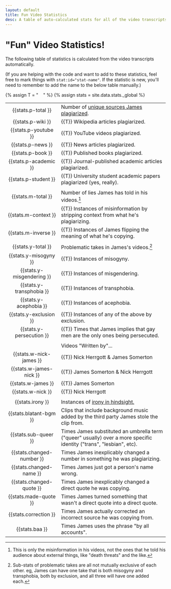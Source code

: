 ```yaml
---
layout: default
title: Fun Video Statistics
desc: A table of auto-calculated stats for all of the video transcripts on the site.
---
```


# "Fun" Video Statistics!

The following table of statistics is calculated from the video transcripts automatically.

(If you are helping with the code and want to add to these statistics, feel free to mark things with `stat:id="stat-name"`. If the statistic is new, you'll need to remember to add the name to the below table manually.)

{% assign T = "&nbsp;&nbsp;&nbsp;&nbsp;" %}
{% assign stats = site.data.stats._global %}

|  |  |
|:----:|:------------|
| {{stats.p-total }} | Number of [unique sources James plagiarized](sources.md). |
| {{stats.p-wiki }} | {{T}} Wikipedia articles plagiarized. |
| {{stats.p-youtube }} | {{T}} YouTube videos plagiarized. |
| {{stats.p-news }} | {{T}} News articles plagiarized. |
| {{stats.p-book }} | {{T}} Published books plagiarized. |
| {{stats.p-academic }} | {{T}} Journal-published academic articles plagiarized. |
| {{stats.p-student }} | {{T}} University student academic papers plagiarized (yes, really). |
| | |
| {{stats.m-total }} | Number of lies James has told in his videos.[^v] |
| {{stats.m-context }} | {{T}} Instances of misinformation by stripping context from what he's plagiarizing. |
| {{stats.m-inverse }} | {{T}} Instances of James flipping the meaning of what he's copying. |
| | |
| {{stats.y-total }} | Problematic takes in James's videos.[^y] |
| {{stats.y-misogyny }} | {{T}} Instances of misogyny. |
| {{stats.y-misgendering }} | {{T}} Instances of misgendering. |
| {{stats.y-transphobia }} | {{T}} Instances of transphobia. |
| {{stats.y-acephobia }} | {{T}} Instances of acephobia. |
| {{stats.y-exclusion }} | {{T}} Instances of any of the above by exclusion. |
| {{stats.y-persecution }} | {{T}} Times that James implies that gay men are the only ones being persecuted. |
| | |
| | Videos "Written by"...
| {{stats.w-nick-james }} | {{T}} Nick Herrgott & James Somerton
| {{stats.w-james-nick }} | {{T}} James Somerton & Nick Herrgott
| {{stats.w-james }} | {{T}} James Somerton
| {{stats.w-nick }} | {{T}} Nick Herrgott
| | |
| {{stats.irony }} | Instances of [irony in hindsight.](ironic.md) |
| {{stats.blatant-bgm }} | Clips that include background music added by the third party James stole the clip from. |
| {{stats.sub-queer }} | Times James substituted an umbrella term ("queer" usually) over a more specific identity ("trans", "lesbian", etc). |
| {{stats.changed-number }} | Times James inexplicably changed a number in something he was plagiarizing. |
| {{stats.changed-name }} | Times James just got a person's name wrong. |
| {{stats.changed-quote }} | Times James inexplicably changed a direct quote he was copying. |
| {{stats.made-quote }} | Times James turned something that wasn't a direct quote into a direct quote. |
| {{stats.correction }} | Times James actually corrected an incorrect source he was copying from. |
| {{stats.baa }} | Times James uses the phrase "by all accounts". |

[^v]: This is only the misinformation in his videos, not the ones that he told his audience about external things, like "death threats" and the like.
[^y]: Sub-stats of problematic takes are all not mutually exclusive of each other. eg, James can have one take that is both misogyny and transphobia, both by exclusion, and all three will have one added each.